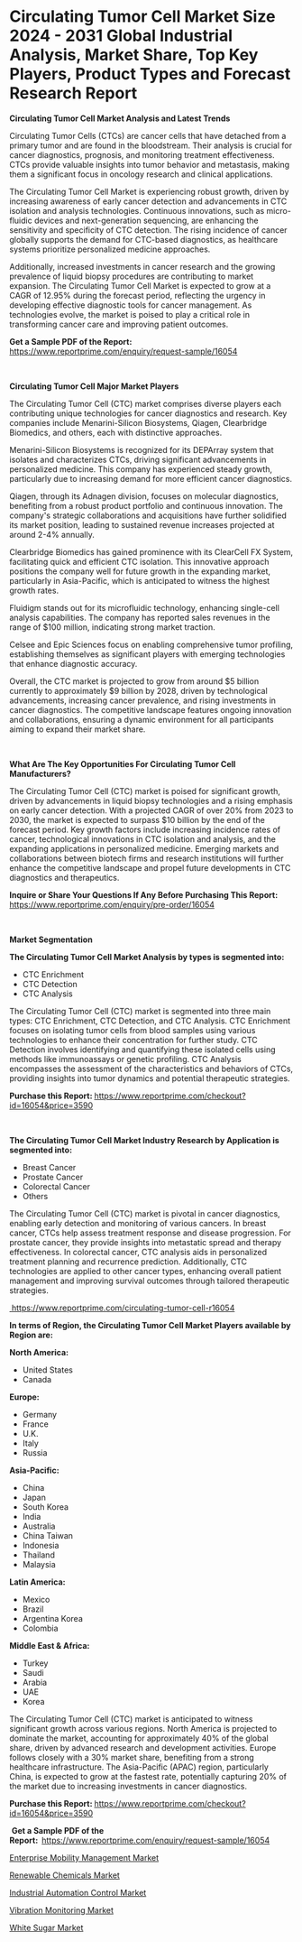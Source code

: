 <p><h1>Circulating Tumor Cell Market Size 2024 - 2031 Global Industrial Analysis, Market Share, Top Key Players, Product Types and Forecast Research Report</h1></p><p><strong>Circulating Tumor Cell Market Analysis and Latest Trends</strong></p>
<p><p>Circulating Tumor Cells (CTCs) are cancer cells that have detached from a primary tumor and are found in the bloodstream. Their analysis is crucial for cancer diagnostics, prognosis, and monitoring treatment effectiveness. CTCs provide valuable insights into tumor behavior and metastasis, making them a significant focus in oncology research and clinical applications.</p><p>The Circulating Tumor Cell Market is experiencing robust growth, driven by increasing awareness of early cancer detection and advancements in CTC isolation and analysis technologies. Continuous innovations, such as micro-fluidic devices and next-generation sequencing, are enhancing the sensitivity and specificity of CTC detection. The rising incidence of cancer globally supports the demand for CTC-based diagnostics, as healthcare systems prioritize personalized medicine approaches. </p><p>Additionally, increased investments in cancer research and the growing prevalence of liquid biopsy procedures are contributing to market expansion. The Circulating Tumor Cell Market is expected to grow at a CAGR of 12.95% during the forecast period, reflecting the urgency in developing effective diagnostic tools for cancer management. As technologies evolve, the market is poised to play a critical role in transforming cancer care and improving patient outcomes.</p></p>
<p><strong>Get a Sample PDF of the Report:&nbsp;</strong> <a href="https://www.reportprime.com/enquiry/request-sample/16054?utm_campaign=116&utm_medium=2&utm_source=Github&utm_content=ia&utm_term=25122024&utm_id=circulating-tumor-cell">https://www.reportprime.com/enquiry/request-sample/16054</a></p>
<p>&nbsp;</p>
<p><strong>Circulating Tumor Cell Major Market Players</strong></p>
<p><p>The Circulating Tumor Cell (CTC) market comprises diverse players each contributing unique technologies for cancer diagnostics and research. Key companies include Menarini-Silicon Biosystems, Qiagen, Clearbridge Biomedics, and others, each with distinctive approaches.</p><p>Menarini-Silicon Biosystems is recognized for its DEPArray system that isolates and characterizes CTCs, driving significant advancements in personalized medicine. This company has experienced steady growth, particularly due to increasing demand for more efficient cancer diagnostics.</p><p>Qiagen, through its Adnagen division, focuses on molecular diagnostics, benefiting from a robust product portfolio and continuous innovation. The company's strategic collaborations and acquisitions have further solidified its market position, leading to sustained revenue increases projected at around 2-4% annually.</p><p>Clearbridge Biomedics has gained prominence with its ClearCell FX System, facilitating quick and efficient CTC isolation. This innovative approach positions the company well for future growth in the expanding market, particularly in Asia-Pacific, which is anticipated to witness the highest growth rates.</p><p>Fluidigm stands out for its microfluidic technology, enhancing single-cell analysis capabilities. The company has reported sales revenues in the range of $100 million, indicating strong market traction.</p><p>Celsee and Epic Sciences focus on enabling comprehensive tumor profiling, establishing themselves as significant players with emerging technologies that enhance diagnostic accuracy.</p><p>Overall, the CTC market is projected to grow from around $5 billion currently to approximately $9 billion by 2028, driven by technological advancements, increasing cancer prevalence, and rising investments in cancer diagnostics. The competitive landscape features ongoing innovation and collaborations, ensuring a dynamic environment for all participants aiming to expand their market share.</p></p>
<p>&nbsp;</p>
<p><strong>What Are The Key Opportunities For Circulating Tumor Cell Manufacturers?</strong></p>
<p><p>The Circulating Tumor Cell (CTC) market is poised for significant growth, driven by advancements in liquid biopsy technologies and a rising emphasis on early cancer detection. With a projected CAGR of over 20% from 2023 to 2030, the market is expected to surpass $10 billion by the end of the forecast period. Key growth factors include increasing incidence rates of cancer, technological innovations in CTC isolation and analysis, and the expanding applications in personalized medicine. Emerging markets and collaborations between biotech firms and research institutions will further enhance the competitive landscape and propel future developments in CTC diagnostics and therapeutics.</p></p>
<p><strong>Inquire or Share Your Questions If Any Before Purchasing This Report:</strong> <a href="https://www.reportprime.com/enquiry/pre-order/16054?utm_campaign=116&utm_medium=2&utm_source=Github&utm_content=ia&utm_term=25122024&utm_id=circulating-tumor-cell">https://www.reportprime.com/enquiry/pre-order/16054</a></p>
<p>&nbsp;</p>
<p><strong>Market Segmentation</strong></p>
<p><strong>The Circulating Tumor Cell Market Analysis by types is segmented into:</strong></p>
<p><ul><li>CTC Enrichment</li><li>CTC Detection</li><li>CTC Analysis</li></ul></p>
<p><p>The Circulating Tumor Cell (CTC) market is segmented into three main types: CTC Enrichment, CTC Detection, and CTC Analysis. CTC Enrichment focuses on isolating tumor cells from blood samples using various technologies to enhance their concentration for further study. CTC Detection involves identifying and quantifying these isolated cells using methods like immunoassays or genetic profiling. CTC Analysis encompasses the assessment of the characteristics and behaviors of CTCs, providing insights into tumor dynamics and potential therapeutic strategies.</p></p>
<p><strong>Purchase this Report:&nbsp;</strong><a href="https://www.reportprime.com/checkout?id=16054&price=3590&utm_campaign=116&utm_medium=2&utm_source=Github&utm_content=ia&utm_term=25122024&utm_id=circulating-tumor-cell">https://www.reportprime.com/checkout?id=16054&price=3590</a></p>
<p>&nbsp;</p>
<p><strong>The Circulating Tumor Cell Market Industry Research by Application is segmented into:</strong></p>
<p><ul><li>Breast Cancer</li><li>Prostate Cancer</li><li>Colorectal Cancer</li><li>Others</li></ul></p>
<p><p>The Circulating Tumor Cell (CTC) market is pivotal in cancer diagnostics, enabling early detection and monitoring of various cancers. In breast cancer, CTCs help assess treatment response and disease progression. For prostate cancer, they provide insights into metastatic spread and therapy effectiveness. In colorectal cancer, CTC analysis aids in personalized treatment planning and recurrence prediction. Additionally, CTC technologies are applied to other cancer types, enhancing overall patient management and improving survival outcomes through tailored therapeutic strategies.</p></p>
<p><a href="https://www.reportprime.com/circulating-tumor-cell-r16054?utm_campaign=116&utm_medium=2&utm_source=Github&utm_content=ia&utm_term=25122024&utm_id=circulating-tumor-cell">&nbsp;https://www.reportprime.com/circulating-tumor-cell-r16054</a></p>
<p><strong>In terms of Region, the Circulating Tumor Cell Market Players available by Region are:</strong></p>
<p>
    <p> <strong> North America: </strong>
        <ul>
            <li>United States</li>
            <li>Canada</li>
        </ul>
        </p> 
    <p> <strong> Europe: </strong>
        <ul>
            <li>Germany</li>
            <li>France</li>
            <li>U.K.</li>
            <li>Italy</li>
            <li>Russia</li>
        </ul>
        </p> 
    <p> <strong> Asia-Pacific: </strong>
        <ul>
            <li>China</li>
            <li>Japan</li>
            <li>South Korea</li>
            <li>India</li>
            <li>Australia</li>
            <li>China Taiwan</li>
            <li>Indonesia</li>
            <li>Thailand</li>
            <li>Malaysia</li>
        </ul>
        </p> 
    <p> <strong> Latin America: </strong>
        <ul>
            <li>Mexico</li>
            <li>Brazil</li>
            <li>Argentina Korea</li>
            <li>Colombia</li>
        </ul>
        </p> 
    <p> <strong> Middle East & Africa: </strong>
        <ul>
            <li>Turkey</li>
            <li>Saudi</li>
            <li>Arabia</li>
            <li>UAE</li>
            <li>Korea</li>
        </ul>
    </p>
    </p>
<p><p>The Circulating Tumor Cell (CTC) market is anticipated to witness significant growth across various regions. North America is projected to dominate the market, accounting for approximately 40% of the global share, driven by advanced research and development activities. Europe follows closely with a 30% market share, benefiting from a strong healthcare infrastructure. The Asia-Pacific (APAC) region, particularly China, is expected to grow at the fastest rate, potentially capturing 20% of the market due to increasing investments in cancer diagnostics.</p></p>
<p><strong>Purchase this Report: </strong><a href="https://www.reportprime.com/checkout?id=16054&price=3590&utm_campaign=116&utm_medium=2&utm_source=Github&utm_content=ia&utm_term=25122024&utm_id=circulating-tumor-cell">https://www.reportprime.com/checkout?id=16054&price=3590</a></p>
<p>&nbsp;<strong>Get a Sample PDF of the Report:&nbsp;&nbsp;</strong><a href="https://www.reportprime.com/enquiry/request-sample/16054?utm_campaign=116&utm_medium=2&utm_source=Github&utm_content=ia&utm_term=25122024&utm_id=circulating-tumor-cell">https://www.reportprime.com/enquiry/request-sample/16054</a></p>
<p><strong></strong></p>
<p><p><a href="https://github.com/flnordan65e0/Market-Research-Report-List-1/blob/main/enterprise-mobility-management-market.md?utm_campaign=116&utm_medium=2&utm_source=Github&utm_content=ia&utm_term=25122024&utm_id=circulating-tumor-cell">Enterprise Mobility Management Market</a></p><p><a href="https://www.linkedin.com/pulse/strategic-market-research-report-renewable-chemicals-anticipated-swmqf?utm_campaign=116&utm_medium=2&utm_source=Github&utm_content=ia&utm_term=25122024&utm_id=circulating-tumor-cell">Renewable Chemicals Market</a></p><p><a href="https://github.com/rodinayygacklezi/Market-Research-Report-List-1/blob/main/industrial-automation-control-market.md?utm_campaign=116&utm_medium=2&utm_source=Github&utm_content=ia&utm_term=25122024&utm_id=circulating-tumor-cell">Industrial Automation Control Market</a></p><p><a href="https://www.linkedin.com/pulse/pulse-vibration-monitoring-rhythms-change-market-resonance-6gtuf?utm_campaign=116&utm_medium=2&utm_source=Github&utm_content=ia&utm_term=25122024&utm_id=circulating-tumor-cell">Vibration Monitoring Market</a></p><p><a href="https://www.linkedin.com/pulse/future-outlook-white-sugar-market-2024-2031-consistent-growth-slyde?utm_campaign=116&utm_medium=2&utm_source=Github&utm_content=ia&utm_term=25122024&utm_id=circulating-tumor-cell">White Sugar Market</a></p></p>